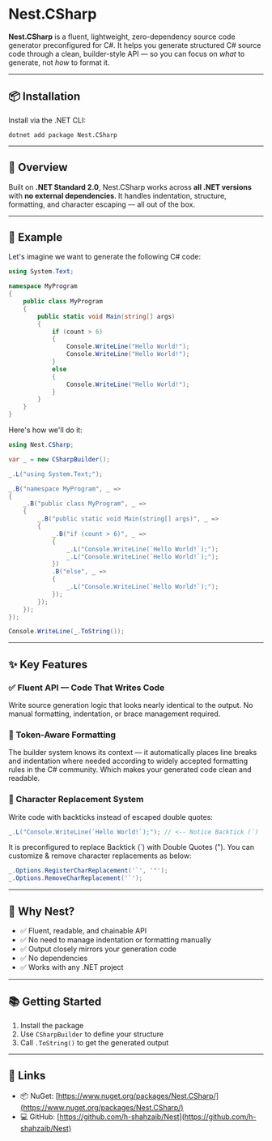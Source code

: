 # Nest.CSharp

**Nest.CSharp** is a fluent, lightweight, zero-dependency source code generator preconfigured for C#. It helps you generate structured C# source code through a clean, builder-style API — so you can focus on _what_ to generate, not _how_ to format it.

---

## 📦 Installation

Install via the .NET CLI:

```
dotnet add package Nest.CSharp
```

---

## 🚀 Overview

Built on **.NET Standard 2.0**, Nest.CSharp works across **all .NET versions** with **no external dependencies**.
It handles indentation, structure, formatting, and character escaping — all out of the box.

---

## 🧪 Example

Let's imagine we want to generate the following C# code:

```csharp
using System.Text;

namespace MyProgram
{
    public class MyProgram
    {
        public static void Main(string[] args)
        {
            if (count > 6)
            {
                Console.WriteLine("Hello World!");
                Console.WriteLine("Hello World!");
            }
            else
            {
                Console.WriteLine("Hello World!");
            }
        }
    }
}
```

Here's how we'll do it:

```csharp
using Nest.CSharp;

var _ = new CSharpBuilder();

_.L("using System.Text;");

_.B("namespace MyProgram", _ =>
{
    _.B("public class MyProgram", _ =>
    {
        _.B("public static void Main(string[] args)", _ =>
        {
            _.B("if (count > 6)", _ =>
            {
                _.L("Console.WriteLine(`Hello World!`);");
                _.L("Console.WriteLine(`Hello World!`);");
            })
            .B("else", _ =>
            {
                _.L("Console.WriteLine(`Hello World!`);");
            });
        });
    });
});

Console.WriteLine(_.ToString());
```

---

## ✨ Key Features

### ✅ Fluent API — Code That Writes Code

Write source generation logic that looks nearly identical to the output. No manual formatting, indentation, or brace management required.

### 🧠 Token-Aware Formatting

The builder system knows its context — it automatically places line breaks and indentation where needed according to widely accepted formatting rules in the C# community. Which makes your generated code clean and readable.

### 🔄 Character Replacement System

Write code with backticks instead of escaped double quotes:

```csharp
_.L("Console.WriteLine(`Hello World!`);"); // <-- Notice Backtick (`)
```

It is preconfigured to replace Backtick (\`) with Double Quotes ("). You can customize & remove character replacements as below:

```csharp
_.Options.RegisterCharReplacement('`', '"');
_.Options.RemoveCharReplacement('`');
```

---

## 🤔 Why Nest?

- ✅ Fluent, readable, and chainable API
- ✅ No need to manage indentation or formatting manually
- ✅ Output closely mirrors your generation code
- ✅ No dependencies
- ✅ Works with any .NET project

---

## 📚 Getting Started

1. Install the package
2. Use `CSharpBuilder` to define your structure
3. Call `.ToString()` to get the generated output

---

## 🔗 Links

- 📦 NuGet: [https://www.nuget.org/packages/Nest.CSharp/](https://www.nuget.org/packages/Nest.CSharp/)
- 💻 GitHub: [https://github.com/h-shahzaib/Nest](https://github.com/h-shahzaib/Nest)
